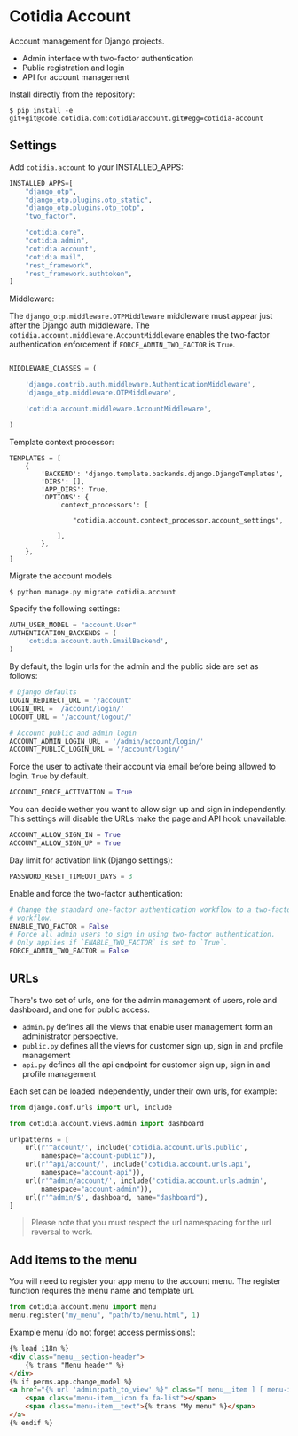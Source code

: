 Cotidia Account
===============

Account management for Django projects.

- Admin interface with two-factor authentication
- Public registration and login
- API for account management

Install directly from the repository:

```console
$ pip install -e git+git@code.cotidia.com:cotidia/account.git#egg=cotidia-account
```

## Settings

Add `cotidia.account` to your INSTALLED_APPS:

```python
INSTALLED_APPS=[
    "django_otp",
    "django_otp.plugins.otp_static",
    "django_otp.plugins.otp_totp",
    "two_factor",

    "cotidia.core",
    "cotidia.admin",
    "cotidia.account",
    "cotidia.mail",
    "rest_framework",
    "rest_framework.authtoken",
]
```

Middleware:

The `django_otp.middleware.OTPMiddleware` middleware must appear just after the Django auth
middleware. The `cotidia.account.middleware.AccountMiddleware` enables the two-factor authentication
enforcement if `FORCE_ADMIN_TWO_FACTOR` is `True`.

```python

MIDDLEWARE_CLASSES = (

    'django.contrib.auth.middleware.AuthenticationMiddleware',
    'django_otp.middleware.OTPMiddleware',

    'cotidia.account.middleware.AccountMiddleware',

)
```

Template context processor:

```
TEMPLATES = [
    {
        'BACKEND': 'django.template.backends.django.DjangoTemplates',
        'DIRS': [],
        'APP_DIRS': True,
        'OPTIONS': {
            'context_processors': [

                "cotidia.account.context_processor.account_settings",

            ],
        },
    },
]
```

Migrate the account models

```console
$ python manage.py migrate cotidia.account
```

Specify the following settings:

```python
AUTH_USER_MODEL = "account.User"
AUTHENTICATION_BACKENDS = (
    'cotidia.account.auth.EmailBackend',
)
```

By default, the login urls for the admin and the public side are set as follows:

```python
# Django defaults
LOGIN_REDIRECT_URL = '/account'
LOGIN_URL = '/account/login/'
LOGOUT_URL = '/account/logout/'

# Account public and admin login
ACCOUNT_ADMIN_LOGIN_URL = '/admin/account/login/'
ACCOUNT_PUBLIC_LOGIN_URL = '/account/login/'
```

Force the user to activate their account via email before being allowed to login.
`True` by default.

```python
ACCOUNT_FORCE_ACTIVATION = True
```

You can decide wether you want to allow sign up and sign in independently.
This settings will disable the URLs make the page and API hook unavailable.

```python
ACCOUNT_ALLOW_SIGN_IN = True
ACCOUNT_ALLOW_SIGN_UP = True
```

Day limit for activation link (Django settings):

```python
PASSWORD_RESET_TIMEOUT_DAYS = 3
```

Enable and force the two-factor authentication:

```python
# Change the standard one-factor authentication workflow to a two-factor
# workflow.
ENABLE_TWO_FACTOR = False
# Force all admin users to sign in using two-factor authentication.
# Only applies if `ENABLE_TWO_FACTOR` is set to `True`.
FORCE_ADMIN_TWO_FACTOR = False
```

## URLs

There's two set of urls, one for the admin management of users, role and dashboard, and one for public access.

- `admin.py` defines all the views that enable user management form an administrator perspective.
- `public.py` defines all the views for customer sign up, sign in and profile management
- `api.py` defines all the api endpoint for customer sign up, sign in and profile management

Each set can be loaded independently, under their own urls, for example:

```python
from django.conf.urls import url, include

from cotidia.account.views.admin import dashboard

urlpatterns = [
    url(r'^account/', include('cotidia.account.urls.public',
        namespace="account-public")),
    url(r'^api/account/', include('cotidia.account.urls.api',
        namespace="account-api")),
    url(r'^admin/account/', include('cotidia.account.urls.admin',
        namespace="account-admin")),
    url(r'^admin/$', dashboard, name="dashboard"),
]
```

> Please note that you must respect the url namespacing for the url reversal to work.

## Add items to the menu

You will need to register your app menu to the account menu. The register
function requires the menu name and template url.

```python
from cotidia.account.menu import menu
menu.register("my_menu", "path/to/menu.html", 1)
```

Example menu (do not forget access permissions):

```html
{% load i18n %}
<div class="menu__section-header">
    {% trans "Menu header" %}
</div>
{% if perms.app.change_model %}
<a href="{% url 'admin:path_to_view' %}" class="[ menu__item ] [ menu-item ]">
    <span class="menu-item__icon fa fa-list"></span>
    <span class="menu-item__text">{% trans "My menu" %}</span>
</a>
{% endif %}
```
